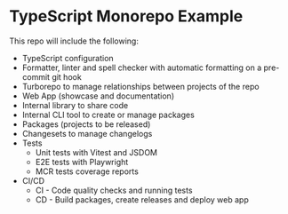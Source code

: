 # TypeScript Monorepo Example

This repo will include the following:

* TypeScript configuration
* Formatter, linter and spell checker with automatic formatting on a pre-commit git hook
* Turborepo to manage relationships between projects of the repo
* Web App (showcase and documentation)
* Internal library to share code
* Internal CLI tool to create or manage packages
* Packages (projects to be released)
* Changesets to manage changelogs
* Tests
  * Unit tests with Vitest and JSDOM
  * E2E tests with Playwright
  * MCR tests coverage reports
* CI/CD
  * CI - Code quality checks and running tests
  * CD - Build packages, create releases and deploy web app 

